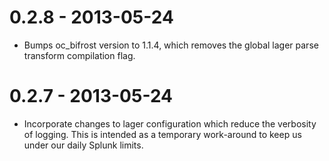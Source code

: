 # 0.2.8 - 2013-05-24
- Bumps oc_bifrost version to 1.1.4, which removes the global lager
  parse transform compilation flag.

# 0.2.7 - 2013-05-24
- Incorporate changes to lager configuration which reduce the
  verbosity of logging.  This is intended as a temporary work-around
  to keep us under our daily Splunk limits.
